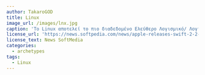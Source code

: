```yaml
---
author: TakaroGOD
title: Linux
image_url: /images/lnx.jpg
caption: 'Tο Linux αποτελεί το πιο διαδεδομένο Ελεύθερο Λογισμικό/ Λογισμικό Ανοιχτού-Κώδικα στον κόσμο και αποτελεί εναλλακτική λύση, τόσο σε χρήστες Windows, όσο και Mac OS.'
license_url: 'https://news.softpedia.com/news/apple-releases-swift-2-2-programming-language-with-ubuntu-linux-support-502011.shtml#sgal_0'
license_text: News SoftMedia
categories:
  - archetypes
tags:
  - Linux
---
```

